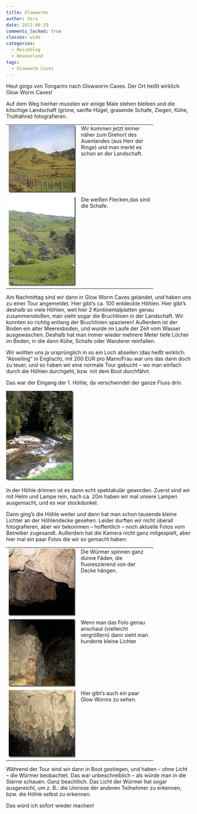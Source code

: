 ```yaml
---
title: Glowworms
author: Vero
date: 2011-08-29
comments_locked: true
classes: wide
categories:
  - Reiseblog
  - Neuseeland
tags:
  - Glowworm Caves
---
```


<p>Heut gings von Tongariro nach Glowworm Caves. Der Ort hei&szlig;t wirklich Glow Worm Caves!</p>
<p>Auf dem Weg hierher mussten wir einige Male stehen bleiben und die kitschige Landschaft (gr&uuml;ne, sanfte H&uuml;gel, grasende Schafe, Ziegen, K&uuml;he, Truth&auml;hne) fotografieren.</p>
<table style="width: 400px;" border="0" cellspacing="0" cellpadding="2">
<tbody>
<tr>
<td valign="top" width="200"><a href="/assets/images/2011/08/DSCN1146.jpg"><img src="/assets/images/2011/08/DSCN1146_thumb.jpg" width="244" height="184" alt="DSCN1146" border="0" /></a></td>
<td valign="top" width="200">Wir kommen jetzt immer n&auml;her zum Drehort des Auenlandes (aus Herr der Ringe) und man merkt es schon an der Landschaft.</td>
</tr>
<tr>
<td valign="top" width="200"><a href="/assets/images/2011/08/DSCN1152.jpg"><img src="/assets/images/2011/08/DSCN1152_thumb.jpg" width="184" height="244" alt="DSCN1152" border="0" /></a></td>
<td valign="top" width="200">Die wei&szlig;en Flecken,das sind die Schafe.</td>
</tr>
</tbody>
</table>
<p>Am Nachmittag sind wir dann in Glow Worm Caves gelandet, und haben uns zu einer Tour angemeldet. Hier gibt&rsquo;s ca. 100 entdeckte H&ouml;hlen. Hier gibt&rsquo;s deshalb so viele H&ouml;hlen, weil hier 2 Kontinentalplatten genau zusammensto&szlig;en, man sieht sogar die Bruchlinien in der Landschaft. Wir konnten so richtig entlang der Bruchlinien spazieren! Au&szlig;erdem ist der Boden ein alter Meeresboden, und wurde im Laufe der Zeit vom Wasser ausgewaschen. Deshalb hat man immer wieder mehrere Meter tiefe L&ouml;cher im Boden, in die dann K&uuml;he, Schafe oder Wanderer reinfallen.</p>
<p>Wir wollten uns ja urspr&uuml;nglich in so ein Loch abseilen (das hei&szlig;t wirklich: &ldquo;Abseiling&rdquo; in Englisch), mit 200 EUR pro Mann/Frau war uns das dann doch zu teuer, und so haben wir eine normale Tour gebucht &ndash; wo man einfach durch die H&ouml;hlen durchgeht, bzw. mit dem Boot durchf&auml;hrt.</p>
<p>Das war der Eingang der 1. H&ouml;hle, da verschwindet der ganze Fluss drin.</p>
<p><a href="/assets/images/2011/08/DSCN1159.jpg"><img src="/assets/images/2011/08/DSCN1159_thumb.jpg" width="184" height="244" alt="DSCN1159" border="0" /></a></p>
<p>In der H&ouml;hle drinnen ist es dann echt spektakul&auml;r geworden. Zuerst sind wir mit Helm und Lampe rein, nach ca. 20m haben wir mal unsere Lampen ausgemacht, und es war stockdunkel.</p>
<p>Dann ging&rsquo;s die H&ouml;hle weiter und dann hat man schon tausende kleine Lichter an der H&ouml;hlendecke gesehen. Leider durften wir nicht &uuml;berall fotografieren, aber wir bekommen &ndash; hoffentlich &ndash; noch aktuelle Fotos vom Betreiber zugesandt. Au&szlig;erdem hat die Kamera nicht ganz mitgespielt, aber hier mal ein paar Fotos die wir so gemacht haben:</p>
<table style="width: 400px;" border="0" cellspacing="0" cellpadding="2">
<tbody>
<tr>
<td valign="top" width="200"><a href="/assets/images/2011/08/DSCN1165.jpg"><img src="/assets/images/2011/08/DSCN1165_thumb.jpg" width="244" height="184" alt="DSCN1165" border="0" /></a></td>
<td valign="top" width="200">Die W&uuml;rmer spinnen ganz d&uuml;nne F&auml;den, die fluoreszierend von der Decke h&auml;ngen.</td>
</tr>
<tr>
<td valign="top" width="200"><a href="/assets/images/2011/08/DSCN1167.jpg"><img src="/assets/images/2011/08/DSCN1167_thumb.jpg" width="244" height="184" alt="DSCN1167" border="0" /></a></td>
<td valign="top" width="200">Wenn man das Foto genau anschaut (vielleicht vergr&ouml;&szlig;ern) dann sieht man hunderte kleine Lichter</td>
</tr>
<tr>
<td valign="top" width="200"><a href="/assets/images/2011/08/DSCN1168.jpg"><img src="/assets/images/2011/08/DSCN1168_thumb.jpg" width="244" height="184" alt="DSCN1168" border="0" /></a></td>
<td valign="top" width="200">Hier gibt&rsquo;s auch ein paar Glow Worms zu sehen.</td>
</tr>
</tbody>
</table>
<p>W&auml;hrend der Tour sind wir dann in Boot gestiegen, und haben &ndash; ohne Licht &ndash; die W&uuml;rmer beobachtet. Das war unbeschreiblich &ndash; als w&uuml;rde man in die Sterne schauen. Ganz beachtlich. Das Licht der W&uuml;rmer hat sogar ausgereicht, um z. B.: die Umrisse der anderen Teilnehmer zu erkennen, bzw. die H&ouml;hle selbst zu erkennen.</p>
<p>Das w&uuml;rd ich sofort wieder machen!</p>
